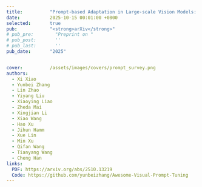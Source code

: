 ```yaml
---
title:          "Prompt-based Adaptation in Large-scale Vision Models: A Survey"
date:           2025-10-15 00:01:00 +0800
selected:       true
pub:            "<strong>arXiv</strong>"
# pub_pre:        "Preprint on "
# pub_post:       ''
# pub_last:       ''
pub_date:       "2025"


cover:          /assets/images/covers/prompt_survey.png
authors:
  - Xi Xiao
  - Yunbei Zhang
  - Lin Zhao
  - Yiyang Liu
  - Xiaoying Liao
  - Zheda Mai
  - Xingjian Li
  - Xiao Wang
  - Hao Xu
  - Jihun Hamm
  - Xue Lin
  - Min Xu
  - Qifan Wang
  - Tianyang Wang
  - Cheng Han
links:
  PDF: https://arxiv.org/abs/2510.13219
  Code: https://github.com/yunbeizhang/Awesome-Visual-Prompt-Tuning
---
```

